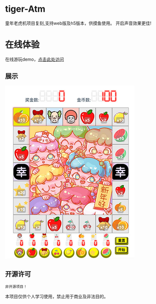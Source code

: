 # tiger-Atm

童年老虎机项目复刻,支持web版及h5版本，供摸鱼使用。 开启声音效果更佳!


# 在线体验
在线游玩demo，[点击此处访问](https://rr13k.github.io/tiger-atm)

## 展示

![老虎机](https://raw.githubusercontent.com/rr13k/tiger-Atm/main/src/assets/info2.jpg)


## 开源许可
`非开源项目！`

本项目仅供个人学习使用，禁止用于商业及非法目的。

